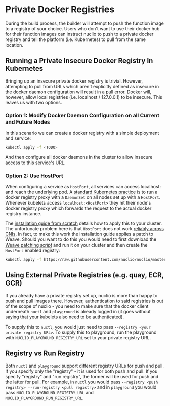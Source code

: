 # Private Docker Registries

During the build process, the builder will attempt to push the function image to a registry of your choice. Users who don't want to use their docker hub for their function images can instruct nuclio to push to a private docker registry and tell the platform (i.e. Kubernetes) to pull from the same location.

## Running a Private Insecure Docker Registry In Kubernetes

Bringing up an insecure private docker registry is trivial. However, attempting to pull from URLs which aren't explicitly defined as insecure in the docker daemon configuration will result in a pull error. Docker will, however, allow local registries (i.e. localhost / 127.0.0.1) to be insecure. This leaves us with two options.

### Option 1: Modify Docker Daemon Configuration on all Current and Future Nodes
In this scenario we can create a docker registry with a simple deployment and service:

```bash
kubectl apply -f <TODO>
```

And then configure all docker daemons in the cluster to allow insecure access to this service's URL.

### Option 2: Use HostPort
When configuring a service as `HostPort`, all services can access localhost:<HostPort> and reach the underlying pod. A [standard Kubernetes practice](https://github.com/kubernetes/kubernetes/tree/master/cluster/addons/registry) is to run a docker registry proxy with a `DaemonSet` on all nodes set up with a `HostPort`. Whenever kubelets access `localhost:<HostPort>` they hit their node's docker registry proxy which forwards the request to the actual docker registry instance. 

The [installation guide from scratch](install/linux.md) details how to apply this to your cluster. The unfortunate problem here is that `HostPort` does not work [reliably across CNIs](https://github.com/kubernetes/kubernetes/issues/23920). In fact, to make this work the installation guide applies a patch to Weave. Should you want to do this you would need to first download the [Weave patching script](https://github.com/nuclio/nuclio/blob/master/hack/k8s/scripts/install_cni_plugins) and run it on your cluster and then create the `HostPort` enabled registry:

```bash
kubectl apply -f https://raw.githubusercontent.com/nuclio/nuclio/master/hack/k8s/resources/registry.yaml
```

## Using External Private Registries (e.g. quay, ECR, GCR)
If you already have a private registry set up, nuclio is more than happy to push and pull images there. However, authentication to said registries is out of the scope of nuclio - you need to make sure that the docker client underneath `nuctl` and `playground` is already logged in (it goes without saying that your kubelets also need to be authenticated).

To supply this to `nuctl`, you would just need to pass `--registry <your private registry URL>`. To supply this to playground, run the playground with `NUCLIO_PLAYGROUND_REGISTRY_URL` set to your private registry URL. 

## Registry vs Run Registry

Both `nuctl` and `playground` support different registry URLs for push and pull. If you specify only the "registry" - it is used for both push and pull. If you specify "registry" and "run registry", the former will be used for push and the latter for pull. For example, in `nuctl` you would pass `--registry <push registry> --run-registry <pull registry>` and in `playground` you would pass `NUCLIO_PLAYGROUND_REGISTRY_URL` and `NUCLIO_PLAYGROUND_RUN_REGISTRY_URL`. 
  